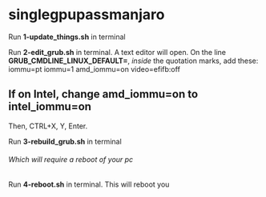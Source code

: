 # singlegpupassmanjaro

Run **1-update_things.sh** in terminal

Run **2-edit_grub.sh** in terminal. A text editor will open.
On the line **GRUB_CMDLINE_LINUX_DEFAULT=**, *inside* the quotation marks, add these:
iommu=pt iommu=1 amd_iommu=on video=efifb:off
## If on Intel, change amd_iommu=on to intel_iommu=on
Then, CTRL+X, Y, Enter.

Run **3-rebuild_grub.sh** in terminal
###### Which will require a reboot of your pc



Run **4-reboot.sh** in terminal. This will reboot you



